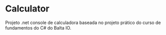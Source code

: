 # Calculator
Projeto .net console de calculadora baseada no projeto prático do curso de fundamentos do C# do Balta IO.
